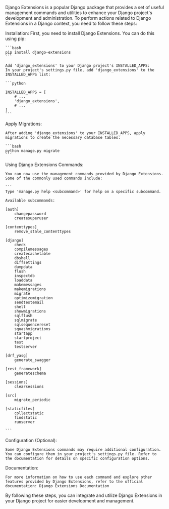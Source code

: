 Django Extensions is a popular Django package that provides a set of useful management commands and utilities to enhance your Django project's development and administration. To perform actions related to Django Extensions in a Django context, you need to follow these steps:

Installation:
    First, you need to install Django Extensions. You can do this using pip:

    ```bash
    pip install django-extensions
    ```

    Add 'django_extensions' to your Django project's INSTALLED_APPS:
    In your project's settings.py file, add 'django_extensions' to the INSTALLED_APPS list:

    ```python

    INSTALLED_APPS = [
        # ...
        'django_extensions',
        # ...
    ]
    ```

Apply Migrations:

    After adding 'django_extensions' to your INSTALLED_APPS, apply migrations to create the necessary database tables:

    ```bash
    python manage.py migrate
    ```

Using Django Extensions Commands:

    You can now use the management commands provided by Django Extensions. Some of the commonly used commands include:

    ```
    Type 'manage.py help <subcommand>' for help on a specific subcommand.

    Available subcommands:

    [auth]
        changepassword
        createsuperuser

    [contenttypes]
        remove_stale_contenttypes

    [django]
        check
        compilemessages
        createcachetable
        dbshell
        diffsettings
        dumpdata
        flush
        inspectdb
        loaddata
        makemessages
        makemigrations
        migrate
        optimizemigration
        sendtestemail
        shell
        showmigrations
        sqlflush
        sqlmigrate
        sqlsequencereset
        squashmigrations
        startapp
        startproject
        test
        testserver

    [drf_yasg]
        generate_swagger

    [rest_framework]
        generateschema

    [sessions]
        clearsessions

    [src]
        migrate_periodic

    [staticfiles]
        collectstatic
        findstatic
        runserver

    ```

Configuration (Optional):

    Some Django Extensions commands may require additional configuration. You can configure them in your project's settings.py file. Refer to the documentation for details on specific configuration options.

Documentation:

    For more information on how to use each command and explore other features provided by Django Extensions, refer to the official documentation: Django Extensions Documentation

By following these steps, you can integrate and utilize Django Extensions in your Django project for easier development and management.